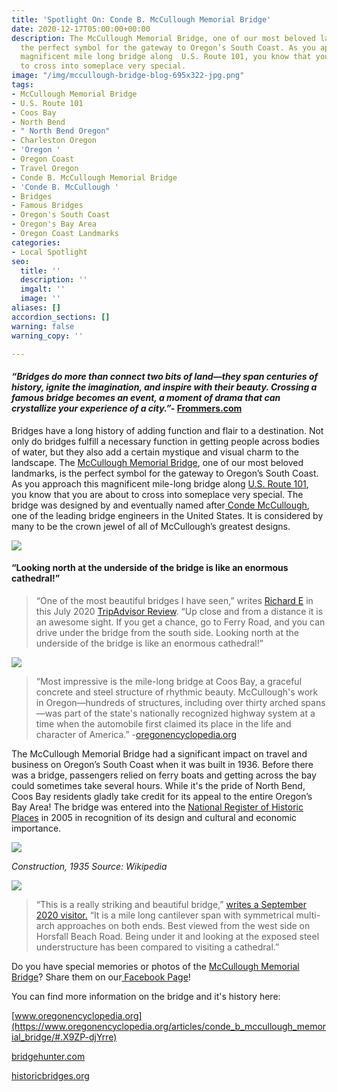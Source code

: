 ```yaml
---
title: 'Spotlight On: Conde B. McCullough Memorial Bridge'
date: 2020-12-17T05:00:00+00:00
description: The McCullough Memorial Bridge, one of our most beloved landmarks, is
  the perfect symbol for the gateway to Oregon’s South Coast. As you approach this
  magnificent mile long bridge along  U.S. Route 101, you know that you are about
  to cross into someplace very special.
image: "/img/mccullough-bridge-blog-695x322-jpg.png"
tags:
- McCullough Memorial Bridge
- U.S. Route 101
- Coos Bay
- North Bend
- " North Bend Oregon"
- Charleston Oregon
- 'Oregon '
- Oregon Coast
- Travel Oregon
- Conde B. McCullough Memorial Bridge
- 'Conde B. McCullough '
- Bridges
- Famous Bridges
- Oregon's South Coast
- Oregon's Bay Area
- Oregon Coast Landmarks
categories:
- Local Spotlight
seo:
  title: ''
  description: ''
  imgalt: ''
  image: ''
aliases: []
accordion_sections: []
warning: false
warning_copy: ''

---
```

#### _“Bridges do more than connect two bits of land—they span centuries of history, ignite the imagination, and inspire with their beauty. Crossing a famous bridge becomes an event, a moment of drama that can crystallize your experience of a city.”-_ [Frommers.com](https://www.frommers.com/slideshows/847997-7-iconic-bridges-you-must-see-before-you-die)

  
Bridges have a long history of adding function and flair to a destination. Not only do bridges fulfill a necessary function in getting people across bodies of water, but they also add a certain mystique and visual charm to the landscape. The [McCullough Memorial Bridge](https://en.wikipedia.org/wiki/Conde_McCullough_Memorial_Bridge), one of our most beloved landmarks, is the perfect symbol for the gateway to Oregon’s South Coast. As you approach this magnificent mile-long bridge along [U.S. Route 101](https://en.wikipedia.org/wiki/U.S._Route_101_in_Oregon), you know that you are about to cross into someplace very special. The bridge was designed by and eventually named after[ Conde McCullough](https://www.oregonencyclopedia.org/articles/conde_balcom_mccullough/#.X9qIetjYpD8), one of the leading bridge engineers in the United States. It is considered by many to be the crown jewel of all of McCullough’s greatest designs.

![](/img/mccullough-memorial-bridge.png)

#### “Looking north at the underside of the bridge is like an enormous cathedral!”

> “One of the most beautiful bridges I have seen,” writes [Richard E](https://www.tripadvisor.com/Profile/RichardE18) in this July 2020 [TripAdvisor Review](https://www.tripadvisor.com/Attraction_Review-g51813-d4725395-Reviews-McCullough_Memorial_Bridge-Coos_Bay_Oregon.html). “Up close and from a distance it is an awesome sight. If you get a chance, go to Ferry Road, and you can drive under the bridge from the south side. Looking north at the underside of the bridge is like an enormous cathedral!”

![](/img/beneath-mccullough-bridge.jpg)

> “Most impressive is the mile-long bridge at Coos Bay, a graceful concrete and steel structure of rhythmic beauty. McCullough's work in Oregon—hundreds of structures, including over thirty arched spans—was part of the state's nationally recognized highway system at a time when the automobile first claimed its place in the life and character of America.” -[oregonencyclopedia.org](https://www.oregonencyclopedia.org/articles/conde_balcom_mccullough/#.X9ZO0djYrrd)

The McCullough Memorial Bridge had a significant impact on travel and business on Oregon’s South Coast when it was built in 1936. Before there was a bridge, passengers relied on ferry boats and getting across the bay could sometimes take several hours. While it's the pride of North Bend, Coos Bay residents gladly take credit for its appeal to the entire Oregon’s Bay Area! The bridge was entered into the [National Register of Historic Places](https://en.wikipedia.org/wiki/National_Register_of_Historic_Places) in 2005 in recognition of its design and cultural and economic importance.

![](/img/coos_bay_bridge-_construction_-32091766393.jpg)

_Construction, 1935 Source: Wikipedia_

![](/img/mccullough-memorial-bridge.jpeg)

> “This is a really striking and beautiful bridge,” [writes a September 2020 visitor.](https://www.tripadvisor.com/Attraction_Review-g51813-d4725395-Reviews-McCullough_Memorial_Bridge-Coos_Bay_Oregon.html) “It is a mile long cantilever span with symmetrical multi-arch approaches on both ends. Best viewed from the west side on Horsfall Beach Road. Being under it and looking at the exposed steel understructure has been compared to visiting a cathedral.”

Do you have special memories or photos of the [McCullough Memorial Bridge](https://en.wikipedia.org/wiki/Conde_McCullough_Memorial_Bridge)? Share them on our[ Facebook Page](https://www.facebook.com/OregonsAdventureCoast/)!

You can find more information on the bridge and it's history here:

[www.oregonencyclopedia.org](https://www.oregonencyclopedia.org/articles/conde_b_mccullough_memorial_bridge/#.X9ZP-djYrre)

[bridgehunter.com](https://bridgehunter.com/or/coos/mccullough/)

[historicbridges.org](https://historicbridges.org/bridges/browser/?bridgebrowser=oregon/coosbaymccullough/)